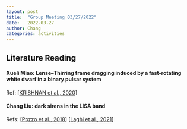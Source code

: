 ```yaml
---
layout: post
title:  "Group Meeting 03/27/2022"
date:   2022-03-27
author: Chang
categories: activities
---
```


## Literature Reading

#### Xueli Miao: Lense–Thirring frame dragging induced by a fast-rotating white dwarf in a binary pulsar system

Ref: [[KRISHNAN et al., 2020](https://www.science.org/doi/epdf/10.1126/science.aax7007)]

  
#### Chang Liu: dark sirens in the LISA band

Refs: [[Pozzo et al., 2018](https://arxiv.org/pdf/1703.01300.pdf)]   [[Laghi et al., 2021](https://arxiv.org/pdf/2102.01708.pdf)]


